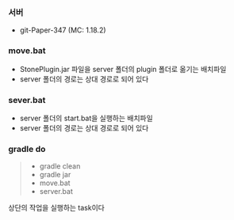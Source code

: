 ### 서버

- git-Paper-347 (MC: 1.18.2)

### move.bat

- StonePlugin.jar 파일을 server 폴더의 plugin 폴더로 옮기는 배치파일
- server 폴더의 경로는 상대 경로로 되어 있다

### sever.bat

- server 폴더의 start.bat을 실행하는 배치파일
- server 폴더의 경로는 상대 경로로 되어 있다

### gradle do

> - gradle clean
> - gradle jar
> - move.bat
> - server.bat

상단의 작업을 실행하는 task이다
